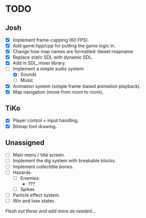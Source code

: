 # TODO

## Josh

* [x] Implement frame-capping (60 FPS).
* [x] Add game.hpp/cpp for putting the game logic in.
* [x] Change how map names are formatted: tileset-mapname
* [x] Replace static SDL with dynamic SDL.
* [x] Add in SDL_mixer library.
* [ ] Implement a simple audio system:
  * [x] Sounds
  * [ ] Music
* [x] Animation system (simple frame-based animation playback).
* [x] Map navigation (move from room to room).

## TiKo

* [x] Player control + input handling.
* [x] Bitmap font drawing.

## Unassigned

* [ ] Main menu / title screen.
* [ ] Implement the dig system with breakable blocks.
* [ ] Implement collectible bones.
* [ ] Hazards:
  * [ ] Enemies:
    * ???
  * [ ] Spikes
* [ ] Particle effect system.
* [ ] Win and lose states.

*Flesh out these and add more as needed...*
